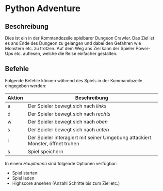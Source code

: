 # Python Adventure

## Beschreibung
Dies ist ein in der Kommandozeile spielbarer Dungeon Crawler.
Das Ziel ist es ans Ende des Dungeon zu gelangen und dabei den Gefahren wie Monstern etc. zu trotzen. Auf dem Weg ans Ziel kann der Spieler Power-Ups etc. auflesen, welche die Reise einfacher gestalten.

## Befehle
Folgende Befehle können während des Spiels in der Kommandozeile eingegeben werden:

| Aktion      |Beschreibung|
|-----------|------------|
| a               | Der Spieler bewegt sich nach *links*                                                   |
| d           | Der Spieler bewegt sich nach *rechts*                                                      |
| w           | Der Spieler bewegt sich nach *oben*                                                      |
| s             | Der Spieler bewegt sich nach *unten*                                                    |
| i            | Der Spieler interagiert mit seiner Umgebung attackiert Monster, öffnet truhen           |
| s         | Spiel speichern                                                                           |


In einem *Hauptmenü* sind folgende Optionen verfügbar:
- Spiel starten
- Spiel laden
- Highscore ansehen (Anzahl Schritte bis zum Ziel etc.)
